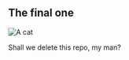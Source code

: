 ## The final one

![A cat](https://i.ytimg.com/vi/tntOCGkgt98/maxresdefault.jpg)

Shall we delete this repo, my man?
